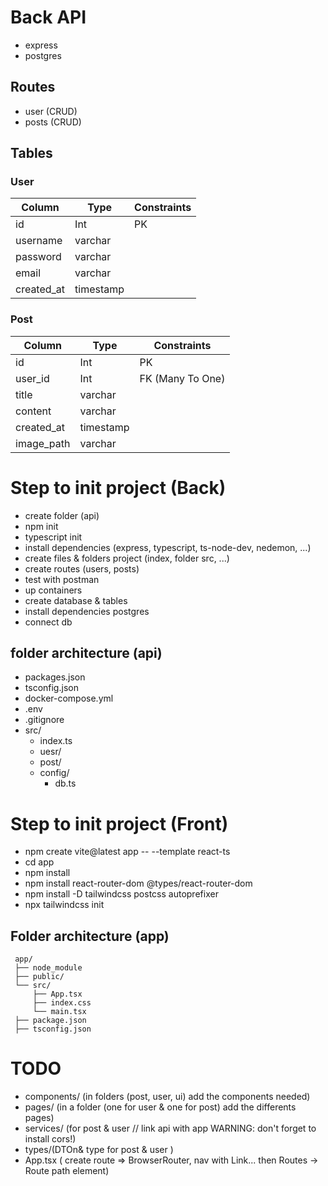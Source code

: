 # Back API

- express
- postgres

## Routes

- user (CRUD)
- posts (CRUD)

## Tables

### User

| Column     | Type      | Constraints |
| ---------- | --------- | ----------- |
| id         | Int       | PK          |
| username   | varchar   |             |
| password   | varchar   |             |
| email      | varchar   |             |
| created_at | timestamp |             |

### Post

| Column     | Type      | Constraints      |
| ---------- | --------- | ---------------- |
| id         | Int       | PK               |
| user_id    | Int       | FK (Many To One) |
| title      | varchar   |                  |
| content    | varchar   |                  |
| created_at | timestamp |                  |
| image_path | varchar   |                  |

# Step to init project (Back)

- create folder (api)
- npm init
- typescript init
- install dependencies (express, typescript, ts-node-dev, nedemon, ...)
- create files & folders project (index, folder src, ...)
- create routes (users, posts)
- test with postman
- up containers
- create database & tables
- install dependencies postgres
- connect db

## folder architecture (api)

- packages.json
- tsconfig.json
- docker-compose.yml
- .env
- .gitignore
- src/
  - index.ts
  - uesr/
  - post/
  - config/
    - db.ts

# Step to init project (Front)

- npm create vite@latest app -- --template react-ts
- cd app
- npm install
- npm install react-router-dom @types/react-router-dom
- npm install -D tailwindcss postcss autoprefixer
- npx tailwindcss init

## Folder architecture (app)

     app/
     ├── node_module
     ├── public/
     └── src/
         ├── App.tsx
         ├── index.css
         └── main.tsx
     ├── package.json
     ├── tsconfig.json

# TODO

- components/ (in folders (post, user, ui) add the components needed)
- pages/ (in a folder (one for user & one for post) add the differents pages)
- services/ (for post & user // link api with app WARNING: don't forget to install cors!)
- types/(DTOn& type for post & user )
- App.tsx ( create route => BrowserRouter, nav with Link... then Routes -> Route path element)
